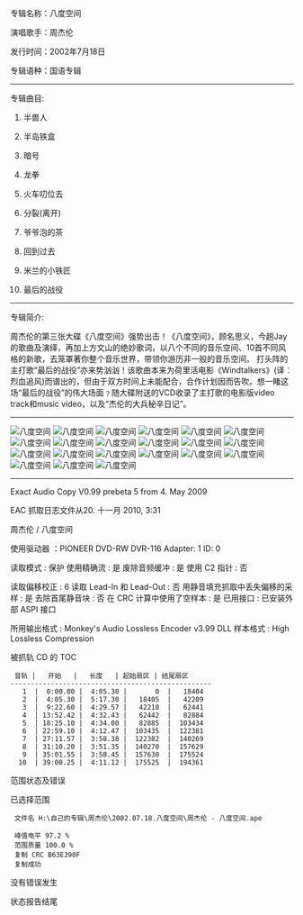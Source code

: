 专辑名称：八度空间

演唱歌手：周杰伦

发行时间：2002年7月18日

专辑语种：国语专辑

------------
专辑曲目:

01. 半兽人

02. 半岛铁盒

03. 暗号

04. 龙拳

05. 火车叨位去

06. 分裂(离开)

07. 爷爷泡的茶

08. 回到过去

09. 米兰的小铁匠

10. 最后的战役 

------------
专辑简介:

周杰伦的第三张大碟《八度空间》强势出击！《八度空间》，顾名思义，今趟Jay的歌曲及演绎，再加上方文山的绝妙歌词，以八个不同的音乐空间、10首不同风格的新歌，去笼罩著你整个音乐世界，带领你游历非一般的音乐空间。 打头阵的主打歌“最后的战役”亦来势汹汹！该歌曲本来为荷里活电影《Windtalkers》(译︰烈血追风)而谱出的，但由于双方时间上未能配合，合作计划因而告吹。想一睹这场“最后的战役”的伟大场面﹖随大碟附送的VCD收录了主打歌的电影版video track和music video，以及“杰伦的大兵秘辛日记”。

------------
![八度空间]( https://www.nsaimg.com/2020/04/18/c767d0deb9df1.jpg  "八度空间的介绍")
![八度空间]( https://www.nsaimg.com/2020/04/18/95e9e856f2632.jpg  "八度空间的介绍")
![八度空间]( https://www.nsaimg.com/2020/04/18/1863a245bb89b.jpg  "八度空间的介绍")
![八度空间]( https://www.nsaimg.com/2020/04/18/04c9b8f0745ff.jpg  "八度空间的介绍")
![八度空间]( https://www.nsaimg.com/2020/04/18/9d410452c932f.jpg  "八度空间的介绍")
![八度空间]( https://www.nsaimg.com/2020/04/18/b006e9baf5eba.jpg  "八度空间的介绍")
![八度空间]( https://www.nsaimg.com/2020/04/18/51e83ab931548.jpg  "八度空间的介绍")
![八度空间]( https://www.nsaimg.com/2020/04/18/d19eb657791f5.jpg  "八度空间的介绍")
![八度空间]( https://www.nsaimg.com/2020/04/18/750039d87be4f.jpg  "八度空间的介绍")
![八度空间]( https://www.nsaimg.com/2020/04/18/5241e10d8f9d4.jpg  "八度空间的介绍")
![八度空间]( https://www.nsaimg.com/2020/04/18/cc8f3f38db2c0.jpg  "八度空间的介绍")
![八度空间]( https://www.nsaimg.com/2020/04/18/024c529e67ca6.jpg  "八度空间的介绍")
![八度空间]( https://www.nsaimg.com/2020/04/18/6222f5557af44.jpg  "八度空间的介绍")
![八度空间]( https://www.nsaimg.com/2020/04/18/4135eef5857a0.jpg  "八度空间的介绍")
![八度空间]( https://www.nsaimg.com/2020/04/18/1dd93358da2fb.jpg  "八度空间的介绍")
![八度空间]( https://www.nsaimg.com/2020/04/18/46ff130862394.jpg  "八度空间的介绍")
![八度空间]( https://www.nsaimg.com/2020/04/18/028ae77c595e3.jpg  "八度空间的介绍")
![八度空间]( https://www.nsaimg.com/2020/04/18/ba9b958310238.jpg  "八度空间的介绍")
![八度空间]( https://www.nsaimg.com/2020/04/18/8aefc5e474cde.jpg  "八度空间的介绍")
![八度空间]( https://www.nsaimg.com/2020/04/18/31e060f4f5553.jpg  "八度空间的介绍")
![八度空间]( https://www.nsaimg.com/2020/04/18/aa78d474b1596.jpg  "八度空间的介绍")

------------

Exact Audio Copy V0.99 prebeta 5 from 4. May 2009

EAC 抓取日志文件从20. 十一月 2010, 3:31

周杰伦 / 八度空间

使用驱动器  ：PIONEER DVD-RW  DVR-116   Adapter: 1  ID: 0

读取模式     : 保护
使用精确流   : 是
废除音频缓冲 : 是
使用 C2 指针 : 否

读取偏移校正                   : 6
读取 Lead-In 和 Lead-Out       : 否
用静音填充抓取中丢失偏移的采样 : 是
去除首尾静音块                 : 否
在 CRC 计算中使用了空样本      : 是
已用接口                       : 已安装外部 ASPI 接口

所用输出格式 : Monkey's Audio Lossless Encoder v3.99 DLL
样本格式     : High Lossless Compression


被抓轨 CD 的 TOC

     音轨 |   开始   |   长度   | 起始扇区 | 结尾扇区 
    --------------------------------------------------
       1  |  0:00.00 |  4:05.30 |       0  |   18404  
       2  |  4:05.30 |  5:17.30 |   18405  |   42209  
       3  |  9:22.60 |  4:29.57 |   42210  |   62441  
       4  | 13:52.42 |  4:32.43 |   62442  |   82884  
       5  | 18:25.10 |  4:34.00 |   82885  |  103434  
       6  | 22:59.10 |  4:12.47 |  103435  |  122381  
       7  | 27:11.57 |  3:58.38 |  122382  |  140269  
       8  | 31:10.20 |  3:51.35 |  140270  |  157629  
       9  | 35:01.55 |  3:58.45 |  157630  |  175524  
      10  | 39:00.25 |  4:11.12 |  175525  |  194361  


范围状态及错误

已选择范围

     文件名 H:\自己的专辑\周杰伦\2002.07.18.八度空间\周杰伦 - 八度空间.ape

     峰值电平 97.2 %
     范围质量 100.0 %
     复制 CRC B63E390F
     复制成功

没有错误发生

状态报告结尾


